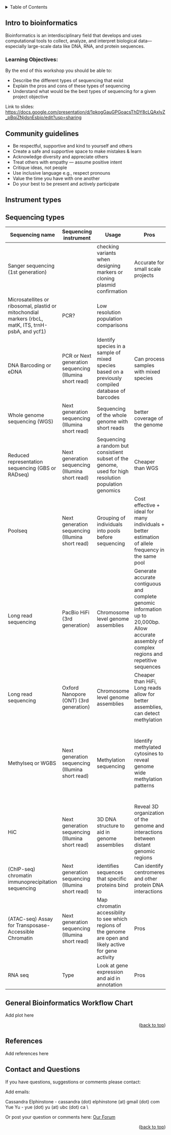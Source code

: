 
<!-- TABLE OF CONTENTS -->
<details>
  <summary>Table of Contents</summary>
  <ol>
    <li>
      <a href="#intro-to-bioinformatics">Intro to bioinformatics</a>
      <ul>
        <li><a href="#community-guidelines">Community guidelines</a></li>
        <li><a href="#sequencing-types">Sequencing types</a></li>
        <li><a href="#General-bioinformatics-workflow-chart">General Bioinformatics Workflow Chart</a></li>
      </ul>
    </li>
    <li><a href="#references">References</a></li>
    <li><a href="#contact-and-questions">Contact and Questions</a></li>
  </ol>
</details>

<!-- Intro to bioinformatics -->
## Intro to bioinformatics

Bioinformatics is an interdisciplinary field that develops and uses computational tools to collect, analyze, and interpret biological data—especially large-scale data like DNA, RNA, and protein sequences.


### Learning Objectives:
By the end of this workshop you should be able to:
- Describe the different types of sequencing that exist 
- Explain the pros and cons of these types of sequencing 
- Understand what would be the best types of sequencing for a given project objective 

Link to slides: https://docs.google.com/presentation/d/1pkogGauGPGoacsThDY8cLQAxlyZ_pBqjZNjdsnEsbio/edit?usp=sharing 

<!-- Community guidelines -->
## Community guidelines
- Be respectful, supportive and kind to yourself and others
- Create a safe and supportive space to make mistakes & learn​
- Acknowledge diversity and appreciate others
- Treat others with empathy — assume positive intent
- Critique ideas, not people
- Use inclusive language e.g., respect pronouns
- Value the time you have with one another
- Do your best to be present and actively participate​

<!-- Instrument types -->
## Instrument types


<!-- Sequencing types -->
## Sequencing types

|Sequencing name | Sequencing instrument | Usage | Pros | Cons | Reference| 
|----------------|------|-------|------|------|---------------------|
| Sanger sequencing (1st generation)|  | checking variants when designing markers or cloning plasmid confirmation  | Accurate for small scale projects | Time consuming and expensive for looking at more than a few markers | [XX *et al.* XX](URL)| 
| Microsatellites or ribosomal, plastid or mitochondial markers (rbcL, matK, ITS, trnH-psbA, and ycf1) | PCR?  | Low resolution population comparisons | | | [Eidesen *et al.* 2007](https://onlinelibrary.wiley.com/doi/abs/10.1111/j.1365-294X.2007.03425.x)| 
| DNA Barcoding or eDNA | PCR or  Next generation sequencing (Illumina short read) | Identify species in a sample of mixed species based on a previously compiled database of barcodes| Can process samples with mixed species | Information lost regarding the exact species or individual the sequences are from | [Saarela *et al.* 2013](https://pmc.ncbi.nlm.nih.gov/articles/PMC3865322/) & [Parisy *et al.* 2023](https://mbmg.pensoft.net/article/99979/) | 
| Whole genome sequencing (WGS) | Next generation sequencing (Illumina short read) | Sequencing of the whole genome with short reads | better coverage of the genome | | [Hübner *et al.* 2018]( https://www.nature.com/articles/s41477-018-0329-0) & [Bemmels *et al.* 2025](https://www.cell.com/current-biology/abstract/S0960-9822(24)01693-2) |
| Reduced representation sequencing (GBS or RADseq) | Next generation sequencing (Illumina short read) | Sequencing a random but consistient subset of the genome, used for high resolution population genomics | Cheaper than WGS| | [Elphinstone *et al.* 2024](https://onlinelibrary.wiley.com/doi/full/10.1111/jbi.14961) |
| Poolseq | Next generation sequencing (Illumina short read) | Grouping of individuals into pools before sequencing | Cost effective + ideal for many individuals + better estimation of allele frequency in the same pool | Information lost for single individuals | [Zhang *et al.* 2022](https://www.sciencedirect.com/science/article/abs/pii/S0044848622000370) |
| Long read sequencing | PacBio HiFi (3rd generation) | Chromosome level genome assemblies  | Generate accurate contiguous and complete genomic information up to 20,000bp. Allow accurate assembly of complex regions and repetitive sequences | High cost | [Hirabayashi *et al.* 2025](https://www.mdpi.com/2223-7747/14/1/124) |
| Long read sequencing |  Oxford Nanopore (ONT) (3rd generation)  | Chromosome level genome assemblies | Cheaper than HiFi, Long reads allow for better assemblies, can detect methylation | Higher error rate than HiFi and Illumina | | 
| Methylseq or WGBS | Next generation sequencing (Illumina short read) | Methylation sequencing | Identify methylated cytosines to reveal genome wide methylation patterns | High cost + Need significant amounts of high-quality DNA + DNA degradation during the bisulfite conversion process | |
| HiC | Next generation sequencing (Illumina short read) | 3D DNA structure to aid in genome assemblies | Reveal 3D organization of the genome and interactions between distant genomic regions | High cost + Technical difficulties | [Xu *et al.* 2024](https://www.sciencedirect.com/science/article/pii/S221138352300494X) | 
|(ChIP-seq) chromatin immunoprecipitation sequencing | Next generation sequencing (Illumina short read) | identifies sequences that specific proteins bind to | Can identify centromeres and other protein DNA interactions | Expensive and difficult to run | [Han *et al.* 2021](https://www.sciencedirect.com/science/article/abs/pii/S1046202320302012) | 
|(ATAC-seq) Assay for Transposase-Accessible Chromatin | Next generation sequencing (Illumina short read) | Map chromatin accessiblity to see which regions of the genome are open and likely active for gene activity | Pros | Cons | Reference| 
|RNA seq | Type | Look at gene expression and aid in annotation | Pros | Cons | Reference| 

<!-- General Bioinformatics Workflow Chart -->
## General Bioinformatics Workflow Chart
Add plot here


<p align="right">(<a href="#getting-started">back to top</a>)</p>

<!-- References -->
## References
Add references here

<!-- CONTACT AND QUESTIONS-->
## Contact and Questions

If you have questions, suggestions or comments please contact:

Add emails:


Cassandra Elphinstone - cassandra (dot) elphinstone (at) gmail (dot) com \
Yue Yu - yue (dot) yu (at) ubc (dot) ca \

Or post your question or comments here: [Our Forum](https://github.com/ubc-biodiversity-bioinformatics/Genomics_and_Bioinformatics_Workshop/discussions/1)

<p align="right">(<a href="#getting-started">back to top</a>)</p>

<!-- MARKDOWN LINKS & IMAGES -->
<!-- https://www.markdownguide.org/basic-syntax/#reference-style-links -->



